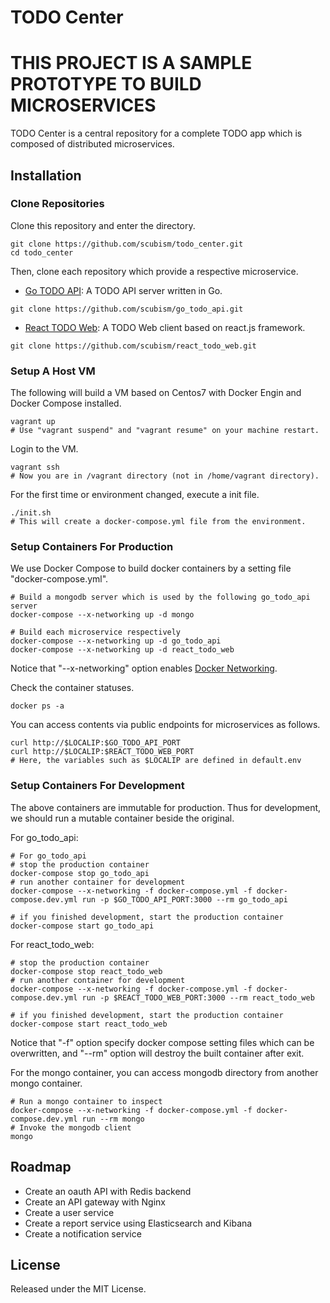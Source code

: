 # TODO Center

# THIS PROJECT IS A SAMPLE PROTOTYPE TO BUILD MICROSERVICES

TODO Center is a central repository for a complete TODO app which is composed of distributed microservices.

## Installation

### Clone Repositories

Clone this repository and enter the directory.

```
git clone https://github.com/scubism/todo_center.git
cd todo_center
```

Then, clone each repository which provide a respective microservice.

- [Go TODO API](https://github.com/scubism/go_todo_api): A TODO API server written in Go.

```
git clone https://github.com/scubism/go_todo_api.git
```

- [React TODO Web](https://github.com/scubism/react_todo_web): A TODO Web client based on react.js framework.

```
git clone https://github.com/scubism/react_todo_web.git
```

### Setup A Host VM

The following will build a VM based on Centos7 with Docker Engin and Docker Compose installed.

```
vagrant up
# Use "vagrant suspend" and "vagrant resume" on your machine restart.
```

Login to the VM.

```
vagrant ssh
# Now you are in /vagrant directory (not in /home/vagrant directory).
```

For the first time or environment changed, execute a init file.

```
./init.sh
# This will create a docker-compose.yml file from the environment.
```

### Setup Containers For Production

We use Docker Compose to build docker containers by a setting file "docker-compose.yml".

```
# Build a mongodb server which is used by the following go_todo_api server
docker-compose --x-networking up -d mongo

# Build each microservice respectively
docker-compose --x-networking up -d go_todo_api
docker-compose --x-networking up -d react_todo_web
```

Notice that "--x-networking" option enables [Docker Networking](http://docs.docker.com/engine/userguide/networking/dockernetworks/).

Check the container statuses.

```
docker ps -a
```

You can access contents via public endpoints for microservices as follows.

```
curl http://$LOCALIP:$GO_TODO_API_PORT
curl http://$LOCALIP:$REACT_TODO_WEB_PORT
# Here, the variables such as $LOCALIP are defined in default.env
```

### Setup Containers For Development

The above containers are immutable for production.
Thus for development, we should run a mutable container beside the original.

For go_todo_api:

```
# For go_todo_api
# stop the production container
docker-compose stop go_todo_api
# run another container for development
docker-compose --x-networking -f docker-compose.yml -f docker-compose.dev.yml run -p $GO_TODO_API_PORT:3000 --rm go_todo_api

# if you finished development, start the production container
docker-compose start go_todo_api
```


For react_todo_web:

```
# stop the production container
docker-compose stop react_todo_web
# run another container for development
docker-compose --x-networking -f docker-compose.yml -f docker-compose.dev.yml run -p $REACT_TODO_WEB_PORT:3000 --rm react_todo_web

# if you finished development, start the production container
docker-compose start react_todo_web
```

Notice that "-f" option specify docker compose setting files which can be overwritten, and "--rm" option will destroy the built container after exit.

For the mongo container, you can access mongodb directory from another mongo container.

```
# Run a mongo container to inspect
docker-compose --x-networking -f docker-compose.yml -f docker-compose.dev.yml run --rm mongo
# Invoke the mongodb client
mongo
```

## Roadmap

- Create an oauth API with Redis backend
- Create an API gateway with Nginx
- Create a user service
- Create a report service using Elasticsearch and Kibana
- Create a notification service


## License

Released under the MIT License.
